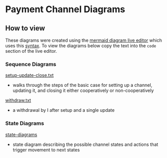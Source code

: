 # Payment Channel Diagrams

## How to view
These diagrams were created using the [mermaid diagram live editor](https://mermaid-js.github.io/mermaid-live-editor) which uses this [syntax](https://mermaid-js.github.io/mermaid/#/sequenceDiagram). To view the diagrams below copy the text into the `code` section of the live editor.

### Sequence Diagrams
[setup-update-close.txt](./sequence-diagrams/setup-update-close.txt)
- walks through the steps of the basic case for setting up a channel, updating it, and closing it either cooperatively or non-cooperatively

[withdraw.txt](./sequence-diagrams/withdraw.txt)
- a withdrawal by I after setup and a single update

### State Diagrams
[state-diagrams](./state-diagrams/channel-state.txt)
- state diagram describing the possible channel states and actions that trigger movement to next states
